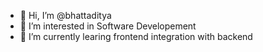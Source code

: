 - 👋 Hi, I’m @bhattaditya
- 👀 I’m interested in Software Developement
- 🌱 I’m currently learing frontend integration with backend

<!---
bhattaditya/bhattaditya is a ✨ special ✨ repository because its `README.md` (this file) appears on your GitHub profile.
You can click the Preview link to take a look at your changes.
--->
